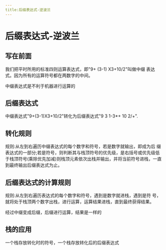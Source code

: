 ```yaml
---
title:后缀表达式-逆波兰
---
```

# 后缀表达式-逆波兰

## 写在前面
我们把平时所用的标准四则运算表达式，即"9+ (3-1) X3+10/2"叫做中缀
表达式。因为所有的运算符号都在两数字的中间。  

中缀表达式是不利于机器进行运算的

## 后缀表达式
中缀表达式"9+(3-1)X3+10/2"转化为后缀表达式"9 3 1-3*+ 10 2/+".

## 转化规则
规则:从左到右遍历中缀表达式的每个数字和符号，若是数字就输出，即成为后
缀表达式的一部分;若是符号，则判断其与栈顶符号的优先级，是右括号或优先级低
于栈顶符号(乘除优先加减)则栈顶元素依次出栈并输出，并将当前符号进栈，一直
到最终输出后缀表达式为止。

## 后缀表达式的计算规则
规则:从左到右遍历表达式的每个数字和符号，遇到是数字就进栈，遇到是符
号，就将处于栈顶两个数字出栈，进行运算，运算结果进栈，直到最终获得结果。

经过中缀变成后缀，后缀进行运算，结果是一样的

## 栈的应用

一个栈存放转化时的符号，一个栈存放转化后的后缀表达式